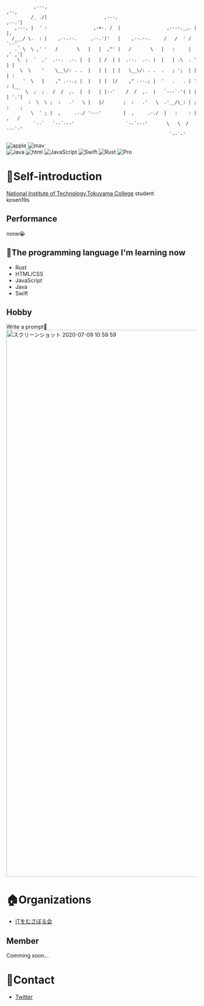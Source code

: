 ```


          ,---,                                                        ,--,
         /_ ./|                     ,---,                            ,--.'|
   ,---, |  ' :                 ,-+-. /  |                 ,----._,. |  |,
  /___/ \.  : |    ,--.--.     ,--.'|'   |    ,--.--.     /   /  ' / `--'_
   .  \  \ ,' '   /       \   |   |  ,"' |   /       \   |   :     | ,' ,'|
    \  ;  `  ,'  .--.  .-. |  |   | /  | |  .--.  .-. |  |   | .\  . '  | |
     \  \    '    \__\/: . .  |   | |  | |   \__\/: . .  .   ; ';  | |  | :
      '  \   |    ," .--.; |  |   | |  |/    ," .--.; |  '   .   . | '  : |__
       \  ;  ;   /  /  ,.  |  |   | |--'    /  /  ,.  |   `---`-'| | |  | '.'|
        :  \  \ ;  :   .'   \ |   |/       ;  :   .'   \  .'__/\_: | ;  :    ;
         \  ' ; |  ,     .-./ '---'        |  ,     .-./  |   :    : |  ,   /
          `--`   `--`---'                   `--`---'       \   \  /   ---`-'
                                                            `--`-'
```

![apple](https://img.shields.io/badge/Apple-respect-orange.svg?style=flat)
![mav](https://img.shields.io/badge/Mac-Love-ff69b4.svg?style=flat)<br>
![Java](https://img.shields.io/badge/Java-Well-brightgreen.svg?style=flat)
![html](https://img.shields.io/badge/HTML-Well-information.svg?style=flat)
![JavaScript](https://img.shields.io/badge/JavaScript-Well-brightgreen.svg?style=flat)
![Swift](https://img.shields.io/badge/Swift-Soso-important.svg?style=flat)
![Rust](https://img.shields.io/badge/Rust-Soso-important.svg?style=flat)
![Pro](https://img.shields.io/badge/PRO-になりたい-blueviolet.svg?style=flat)

# :tada:Self-introduction
[National Institute of Technology,Tokuyama College](https://www.tokuyama.ac.jp) student<br>
kosen19s
## Performance
none:sob:

## :book:The programming language I'm learning now
- Rust
- HTML/CSS
- JavaScript
- Java
- Swift

## Hobby
Write a prompt:heartbeat:<br>
<img width="1440" alt="スクリーンショット 2020-07-09 10 59 59" src="https://user-images.githubusercontent.com/57137136/86988524-654c9780-c1d3-11ea-913b-d6c234a8692c.png">


# :house:Organizations
- [ITをむさぼる会](https://github.com/tokuyama-it)
## Member
Comming soon...

# :postbox:Contact
- [Twitter](https://twitter.com/x7jkUzTfgbF4gBd)


